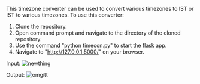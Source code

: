 This timezone converter can be used to convert various timezones to IST or IST to various timezones. 
To use this converter:
1. Clone the repository.
2. Open command prompt and navigate to the directory of the cloned repository.
3. Use the command "python timecon.py" to start the flask app.
4. Navigate to "http://127.0.0.1:5000/" on your browser.

Input:
![newthing](https://github.com/al1-cia/tzconverter_forIST/assets/140578698/2561ceca-2b4e-453e-bd39-5352ae518130)

Output:
![omgitt](https://github.com/al1-cia/tzconverter_forIST/assets/140578698/d0495525-f021-4115-887a-a07997cf5367)

